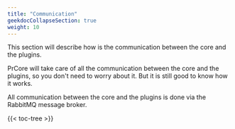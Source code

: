 ```yaml
---
title: "Communication"
geekdocCollapseSection: true
weight: 10
---
```


This section will describe how is the communication between the core and the plugins.

PrCore will take care of all the communication between the core and the plugins, so you don't need to worry about it. But it is still good to know how it works.

All communication between the core and the plugins is done via the RabbitMQ message broker.

{{< toc-tree >}}
